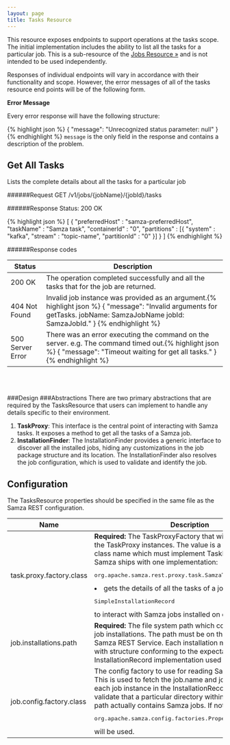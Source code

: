 ```yaml
---
layout: page
title: Tasks Resource
---
```

<!--
   Licensed to the Apache Software Foundation (ASF) under one or more
   contributor license agreements.  See the NOTICE file distributed with
   this work for additional information regarding copyright ownership.
   The ASF licenses this file to You under the Apache License, Version 2.0
   (the "License"); you may not use this file except in compliance with
   the License.  You may obtain a copy of the License at

       http://www.apache.org/licenses/LICENSE-2.0

   Unless required by applicable law or agreed to in writing, software
   distributed under the License is distributed on an "AS IS" BASIS,
   WITHOUT WARRANTIES OR CONDITIONS OF ANY KIND, either express or implied.
   See the License for the specific language governing permissions and
   limitations under the License.
-->

This resource exposes endpoints to support operations at the tasks scope. The initial implementation includes the ability to list all the tasks for a particular job.
This is a sub-resource of the [Jobs Resource &raquo;](jobs.html) and is not intended to be used independently.

Responses of individual endpoints will vary in accordance with their functionality and scope. However, the error
messages of all of the tasks resource end points will be of the following form.

**Error Message**

Every error response will have the following structure:

{% highlight json %}
{
    "message": "Unrecognized status parameter: null"
}
{% endhighlight %}
`message` is the only field in the response and contains a description of the problem.
<br>

## Get All Tasks
Lists the complete details about all the tasks for a particular job

######Request
    GET /v1/jobs/{jobName}/{jobId}/tasks

######Response
Status: 200 OK

{% highlight json %}
 [
{
   "preferredHost" : "samza-preferredHost",
   "taskName" : "Samza task",
   "containerId" : "0",
   "partitions" : [{
                      "system" : "kafka",
                      "stream" : "topic-name",
                      "partitionId" : "0"
                    }]
 }
 ]
{% endhighlight %}

######Response codes
<table class="table table-condensed table-bordered table-striped">
  <thead>
    <tr>
      <th>Status</th>
      <th>Description</th>
    </tr>
  </thead>
  <tbody>
    <tr>
      <td>200 OK</td><td>The operation completed successfully and all the tasks that for 
      the job are returned.</td>
    </tr>
    <tr>
      <td>404 Not Found</td><td>Invalid job instance was provided as an argument.{% highlight json %}
{
    "message": "Invalid arguments for getTasks. jobName: SamzaJobName jobId: SamzaJobId."
}
{% endhighlight %}</td>
    </tr>
    <tr>
      <td>500 Server Error</td><td>There was an error executing the command on the server. e.g. The command timed out.{% highlight json %}
{
    "message": "Timeout waiting for get all tasks."
}
{% endhighlight %}</td>
    </tr>
  </tbody>
</table>
<br/>

<br/>

###Design
###Abstractions
There are two primary abstractions that are required by the TasksResource that users can implement to handle any details specific to their environment.

1.  **TaskProxy**: This interface is the central point of interacting with Samza tasks. It exposes a method to get all the tasks of a Samza job.
2.  **InstallationFinder**: The InstallationFinder provides a generic interface to discover all the installed jobs, hiding any customizations in the job package structure and its location. The InstallationFinder also resolves the job configuration, which is used to validate and identify the job.

## Configuration
The TasksResource properties should be specified in the same file as the Samza REST configuration.

<table class="table table-condensed table-bordered table-striped">
  <thead>
    <tr>
      <th>Name</th>
      <th>Description</th>
    </tr>
  </thead>
  <tbody>
    <tr>
      <td>task.proxy.factory.class</td><td><b>Required:</b> The TaskProxyFactory that will be used to create the TaskProxy instances. The value is a fully-qualified class name which must implement TaskProxyFactory. Samza ships with one implementation: <pre>org.apache.samza.rest.proxy.task.SamzaTaskProxy</pre> <li> gets the details of all the tasks of a job. It uses the <pre>SimpleInstallationRecord</pre> to interact with Samza jobs installed on disk.</li></td>
    </tr>
    <tr>
      <td>job.installations.path</td><td><b>Required:</b> The file system path which contains the Samza job installations. The path must be on the same host as the Samza REST Service. Each installation must be a directory with structure conforming to the expectations of the InstallationRecord implementation used by the JobProxy.</td>
    </tr>
    <tr>
      <td>job.config.factory.class</td><td>The config factory to use for reading Samza job configs. This is used to fetch the job.name and job.id properties for each job instance in the InstallationRecord. It's also used to validate that a particular directory within the installation path actually contains Samza jobs. If not specified <pre>org.apache.samza.config.factories.PropertiesConfigFactory</pre> will be used. </td>
    </tr>
  </tbody>
</table>
